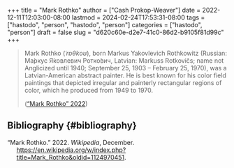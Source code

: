 +++
title = "Mark Rothko"
author = ["Cash Prokop-Weaver"]
date = 2022-12-11T12:03:00-08:00
lastmod = 2024-02-24T17:53:31-08:00
tags = ["hastodo", "person", "hastodo", "person"]
categories = ["hastodo", "person"]
draft = false
slug = "d620c60e-d2e7-41c0-86d2-b9105f81d99c"
+++

> Mark Rothko (_ˈrɒθkoʊ_), born Markus Yakovlevich Rothkowitz (Russian: Ма́ркус Я́ковлевич Ротко́вич, Latvian: Markuss Rotkovičs; name not Anglicized until 1940; September 25, 1903 – February 25, 1970), was a Latvian-American abstract painter. He is best known for his color field paintings that depicted irregular and painterly rectangular regions of color, which he produced from 1949 to 1970.
>
> (<a href="#citeproc_bib_item_1">“Mark Rothko” 2022</a>)


## Bibliography {#bibliography}

<style>.csl-entry{text-indent: -1.5em; margin-left: 1.5em;}</style><div class="csl-bib-body">
  <div class="csl-entry"><a id="citeproc_bib_item_1"></a>“Mark Rothko.” 2022. <i>Wikipedia</i>, December. <a href="https://en.wikipedia.org/w/index.php?title=Mark_Rothko&oldid=1124970451">https://en.wikipedia.org/w/index.php?title=Mark_Rothko&#38;oldid=1124970451</a>.</div>
</div>
